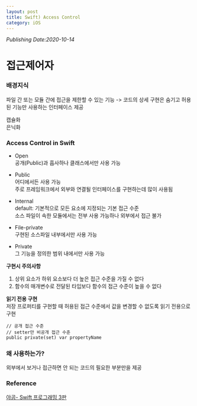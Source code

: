 ```yaml
---
layout: post
title: Swift) Access Control
category: iOS
---
```

*Publishing Date:2020-10-14*
# 접근제어자

### 배경지식
파일 간 또는 모듈 간에 접근을 제한할 수 있는 기능
-> 코드의 상세 구현은 숨기고 허용된 기능만 사용하는 인터페이스 제공  

캡슐화   
은닉화   



### Access Control in Swift
* Open  
공개(Public)과 흡사하나 클래스에서만 사용 가능  

* Public  
어디에서든 사용 가능  
주로 프레임워크에서 외부와 연결될 인터페이스를 구현하는데 많이 사용됨  

* Internal  
default: 기본적으로 모든 요소에 지정되는 기본 접근 수준  
소스 파일이 속한 모듈에서는 전부 사용 가능하나 외부에서 접근 불가  
* File-private  
구현된 소스파일 내부에서만 사용 가능   

* Private  
그 기능을 정의한 범위 내에서만 사용 가능  


<!-- Open access and public access enable entities to be used within any source file from their defining module, and also in a source file from another module that imports the defining module. You typically use open or public access when specifying the public interface to a framework. The difference between open and public access is described below.
Internal access enables entities to be used within any source file from their defining module, but not in any source file outside of that module. You typically use internal access when defining an app’s or a framework’s internal structure.
File-private access restricts the use of an entity to its own defining source file. Use file-private access to hide the implementation details of a specific piece of functionality when those details are used within an entire file.
Private access restricts the use of an entity to the enclosing declaration, and to extensions of that declaration that are in the same file. Use private access to hide the implementation details of a specific piece of functionality when those details are used only within a single declaration. -->  

**구현시 주의사항**  
1. 상위 요소가 하위 요소보다 더 높은 접근 수준을 가질 수 없다
2. 함수의 매개변수로 전달된 타입보다 함수의 접근 수준이 높을 수 없다


**읽기 전용 구현**  
저장 프로퍼티를 구현할 때 허용된 접근 수준에서 값을 변경할 수 없도록 읽기 전용으로 구현  
```
// 공개 접근 수준
// setter만 비공개 접근 수준
public private(set) var propertyName
```



### 왜 사용하는가?
외부에서 보거나 접근하면 안 되는 코드의 필요한 부분만을 제공

### Reference
[야곰- Swift 프로그래밍 3판]()
